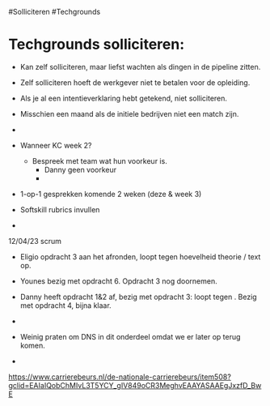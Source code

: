 #Solliciteren #Techgrounds

# Techgrounds solliciteren:
* Kan zelf solliciteren, maar liefst wachten als dingen in de pipeline zitten.
* Zelf solliciteren hoeft de werkgever niet te betalen voor de opleiding.
* Als je al een intentieverklaring hebt getekend, niet solliciteren.
* Misschien een maand als de initiele bedrijven niet een match zijn.
* 

* Wanneer KC week 2?
	* Bespreek met team wat hun voorkeur is.
		* Danny geen voorkeur
		* 
* 1-op-1 gesprekken komende 2 weken (deze & week 3)
* Softskill rubrics invullen
* 

12/04/23 scrum
* Eligio opdracht 3 aan het afronden, loopt tegen hoevelheid theorie / text op.
* Younes bezig met opdracht 6. Opdracht 3 nog doornemen.
* Danny heeft opdracht 1&2 af, bezig met opdracht 3: loopt tegen . Bezig met opdracht 4, bijna klaar.
* 



* Weinig praten om DNS in dit onderdeel omdat we er later op terug komen.
* 



https://www.carrierebeurs.nl/de-nationale-carrierebeurs/item508?gclid=EAIaIQobChMIvL3T5YCY_gIV849oCR3MeghvEAAYASAAEgJxzfD_BwE